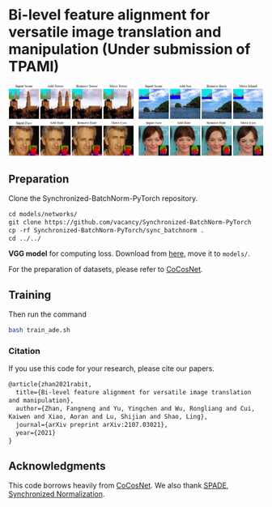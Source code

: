 # Bi-level feature alignment for versatile image translation and manipulation (Under submission of TPAMI)
![Teaser](teaser.png)

## Preparation
Clone the Synchronized-BatchNorm-PyTorch repository.
```
cd models/networks/
git clone https://github.com/vacancy/Synchronized-BatchNorm-PyTorch
cp -rf Synchronized-BatchNorm-PyTorch/sync_batchnorm .
cd ../../
```

**VGG model** for computing loss. Download from [here](https://drive.google.com/file/d/1fp7DAiXdf0Ay-jANb8f0RHYLTRyjNv4m/view?usp=sharing), move it to `models/`.

For the preparation of datasets, please refer to [CoCosNet](https://github.com/microsoft/CoCosNet).


## Training
Then run the command 
````bash
bash train_ade.sh
````

### Citation
If you use this code for your research, please cite our papers.
```
@article{zhan2021rabit,
  title={Bi-level feature alignment for versatile image translation and manipulation},
  author={Zhan, Fangneng and Yu, Yingchen and Wu, Rongliang and Cui, Kaiwen and Xiao, Aoran and Lu, Shijian and Shao, Ling},
  journal={arXiv preprint arXiv:2107.03021},
  year={2021}
}
```

## Acknowledgments
This code borrows heavily from [CoCosNet](https://github.com/microsoft/CoCosNet). We also thank [SPADE](https://github.com/NVlabs/SPADE), [Synchronized Normalization](https://github.com/vacancy/Synchronized-BatchNorm-PyTorch).
